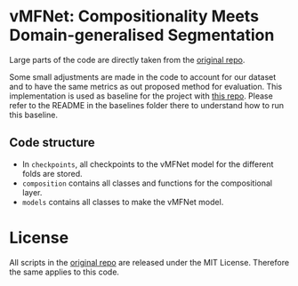 # vMFNet: Compositionality Meets Domain-generalised Segmentation
Large parts of the code are directly taken from the [original repo](https://github.com/vios-s/vMFNet/tree/main).

Some small adjustments are made in the code to account for our dataset and to have the same metrics as out proposed method for evaluation. 
This implementation is used as baseline for the project with [this repo](https://github.com/aeijpe/CrossModal-DRL).
Please refer to the README in the baselines folder there to understand how to run this baseline.


## Code structure

- In `checkpoints`, all checkpoints to the vMFNet model for the different folds are stored.
- `composition` contains all classes and functions for the compositional layer.
- `models` contains all classes to make the vMFNet model.


# License
All scripts in the [original repo](https://github.com/vios-s/vMFNet/tree/main) are released under the MIT License. Therefore the same applies to this code. 
